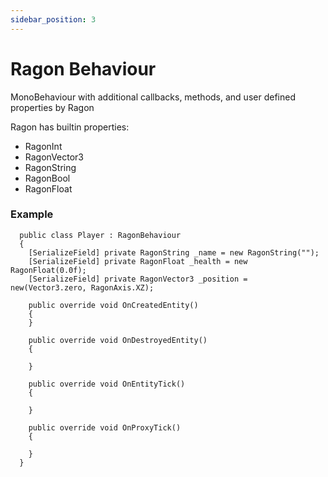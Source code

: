 ```yaml
---
sidebar_position: 3
---
```


# Ragon Behaviour

MonoBehaviour with additional callbacks, methods, and user defined properties by Ragon

Ragon has builtin properties:

- RagonInt
- RagonVector3
- RagonString
- RagonBool
- RagonFloat

### Example
```
  public class Player : RagonBehaviour
  {
    [SerializeField] private RagonString _name = new RagonString("");
    [SerializeField] private RagonFloat _health = new RagonFloat(0.0f);
    [SerializeField] private RagonVector3 _position = new(Vector3.zero, RagonAxis.XZ);
    
    public override void OnCreatedEntity()
    {
    }

    public override void OnDestroyedEntity()
    {
      
    }

    public override void OnEntityTick()
    {
      
    }

    public override void OnProxyTick()
    {
      
    }
  }
```